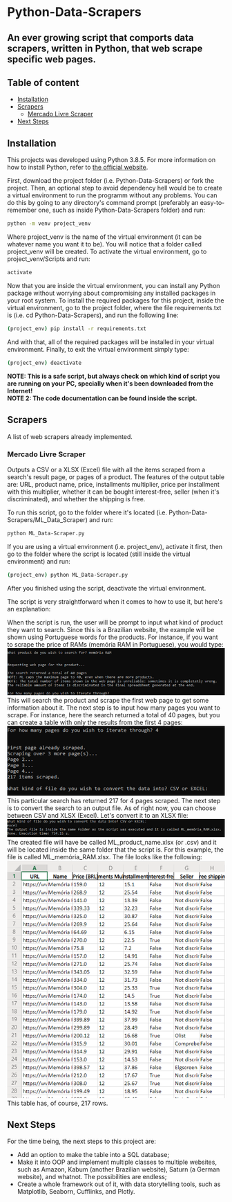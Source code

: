 # Python-Data-Scrapers
## An ever growing script that comports data scrapers, written in Python, that web scrape specific web pages.

## Table of content
  - [Installation](#installation)
  - [Scrapers](#scrapers)
	  - [Mercado Livre Scraper](#mercado-livre-scraper)
  - [Next Steps](#next-steps)

## Installation
This projects was developed using Python 3.8.5. For more information on how to install Python, refer to [the official website](https://www.python.org/).<br>

First, download the project folder (i.e. Python-Data-Scrapers) or fork the project. Then, an optional step to avoid dependency hell would be to create a virtual environment to run the programm without any problems. You can do this by going to any directory's command prompt (preferably an easy-to-remember one, such as inside Python-Data-Scrapers folder) and run:
```sh
python -m venv project_venv
```
Where project_venv is the name of the virtual environment (it can be whatever name you want it to be). You will notice that a folder called project_venv will be created. To activate the virtual environment, go to project_venv/Scripts and run:
```sh
activate
```
Now that you are inside the virtual environment, you can install any Python package without worrying about compromising any installed packages in your root system. To install the required packages for this project, inside the virtual environment, go to the project folder, where the file requirements.txt is (i.e. cd Python-Data-Scrapers), and run the following line:
```sh
(project_env) pip install -r requirements.txt
```
And with that, all of the required packages will be installed in your virtual environment. Finally, to exit the virtual environment simply type:
```sh
(project_env) deactivate
```
**NOTE: This is a safe script, but always check on which kind of script you are running on your PC, specially when it's been downloaded from the Internet!**<br> 
**NOTE 2: The code documentation can be found inside the script.**

## Scrapers
A list of web scrapers already implemented.
### Mercado Livre Scraper
Outputs a CSV or a XLSX (Excel) file with all the items scraped from a search's result page, or pages of a product. The features of the output table are: URL, product name, price, installments multiplier, price per installment with this multiplier, whether it can be bought interest-free, seller (when it's discriminated), and whether the shipping is free.

To run this script, go to the folder where it's located (i.e. Python-Data-Scrapers/ML_Data_Scraper) and run:
```sh
python ML_Data-Scraper.py
```
If you are using a virtual environment (i.e. project_env), activate it first, then go to the folder where the script is located (still inside the virtual environment) and run:
```sh
(project_env) python ML_Data-Scraper.py
```
After you finished using the script, deactivate the virtual environment.

The script is very straightforward when it comes to how to use it, but here's an explanation:

When the script is run, the user will be prompt to input what kind of product they want to search. Since this is a Brazilian website, the example will be shown using Portuguese words for the products. For instance, if you want to scrape the price of RAMs (memória RAM in Portuguese), you would type:<br>
![Search for RAMs](./Example_images/search_for_RAMs.png)<br>
This will search the product and scrape the first web page to get some information about it. The next step is to input how many pages you want to scrape. For instance, here the search returned a total of 40 pages, but you can create a table with only the results from the first 4 pages:<br>
![Number of pages](./Example_images/iteration_RAMs.png)<br>
This particular search has returned 217 for 4 pages scraped. The next step is to convert the search to an output file. As of right now, you can choose between CSV and XLSX (Excel). Let's convert it to an XLSX file:<br>
![Output](./Example_images/output_RAMs.png)<br>
The created file will have be called ML_product_name.xlsx (or .csv) and it will be located inside the same folder that the script is. For this example, the file is called ML_memória_RAM.xlsx. The file looks like the following:<br>
![Table](./Example_images/excel_RAMs.png)<br>
This table has, of course, 217 rows.

## Next Steps
For the time being, the next steps to this project are:
- Add an option to make the table into a SQL database;
- Make it into OOP and implement multiple classes to multiple websites, such as Amazon, Kabum (another Brazilian website), Saturn (a German website), and whatnot. The possibilities are endless;
- Create a whole framework out of it, with data storytelling tools, such as Matplotlib, Seaborn, Cufflinks, and Plotly.
